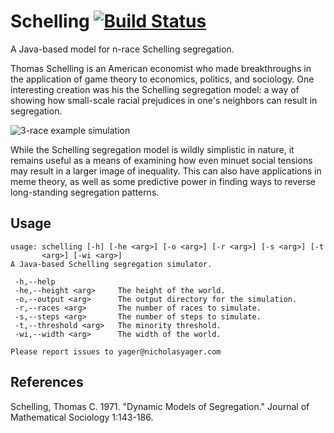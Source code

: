 # Schelling [![Build Status](https://travis-ci.org/nicholasyager/schelling.svg?branch=master)](https://travis-ci.org/nicholasyager/schelling)
A Java-based model for n-race Schelling segregation.

Thomas Schelling is an American economist who made breakthroughs in the
application of game theory to economics, politics,  and sociology. One
interesting creation was his the Schelling segregation model: a way of showing
how small-scale racial prejudices in one's neighbors can result in segregation.

![3-race example simulation](https://nicholasyager.com/2016-01-01/example.gif)

While the Schelling segregation model is wildly simplistic in nature, it
remains useful as a means of examining how even minuet social tensions may
result in a larger image of inequality. This can also have applications in
meme theory, as well as some predictive power in finding ways to reverse
long-standing segregation patterns.

## Usage
```{bash}
usage: schelling [-h] [-he <arg>] [-o <arg>] [-r <arg>] [-s <arg>] [-t
       <arg>] [-wi <arg>]
A Java-based Schelling segregation simulator.

 -h,--help
 -he,--height <arg>     The height of the world.
 -o,--output <arg>      The output directory for the simulation.
 -r,--races <arg>       The number of races to simulate.
 -s,--steps <arg>       The number of steps to simulate.
 -t,--threshold <arg>   The minority threshold.
 -wi,--width <arg>      The width of the world.

Please report issues to yager@nicholasyager.com
```

## References
Schelling, Thomas C. 1971. "Dynamic Models of Segregation." Journal of
Mathematical Sociology 1:143-186. 
